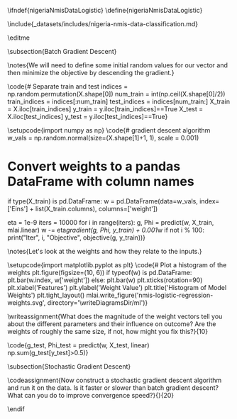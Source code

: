 \ifndef{nigeriaNmisDataLogistic}
\define{nigeriaNmisDataLogistic}

\include{_datasets/includes/nigeria-nmis-data-classification.md}

\editme

\subsection{Batch Gradient Descent}

\notes{We will need to define some initial random values for our vector and then minimize the objective by descending the gradient.}

\code{# Separate train and test
indices = np.random.permutation(X.shape[0])
num_train = int(np.ceil(X.shape[0]/2))
train_indices = indices[:num_train]
test_indices = indices[num_train:]
X_train = X.iloc[train_indices]
y_train = y.iloc[train_indices]==True
X_test = X.iloc[test_indices]
y_test = y.iloc[test_indices]==True}


\setupcode{import numpy as np}
\code{# gradient descent algorithm
w_vals = np.random.normal(size=(X.shape[1]+1, 1), scale = 0.001)
# Convert weights to a pandas DataFrame with column names
if type(X_train) is pd.DataFrame:
	w = pd.DataFrame(data=w_vals, 
	                 index=['Eins'] + list(X_train.columns), 
					 columns=['weight'])

eta = 1e-9
iters = 10000
for i in range(iters):
    g, Phi = predict(w, X_train, mlai.linear)
    w -= eta*gradient(g, Phi, y_train) + 0.001*w
    if not i % 100:
        print("Iter", i, "Objective", objective(g, y_train))}

\notes{Let's look at the weights and how they relate to the inputs.}

\setupcode{import matplotlib.pyplot as plt}
\code{# Plot a histogram of the weights
plt.figure(figsize=(10, 6))
if typeof(w) is pd.DataFrame:
    plt.bar(w.index, w['weight'])
else:
    plt.bar(w)
plt.xticks(rotation=90)
plt.xlabel('Features')
plt.ylabel('Weight Value')
plt.title('Histogram of Model Weights')
plt.tight_layout()
mlai.write_figure('nmis-logistic-regression-weights.svg', directory='\writeDiagramsDir/ml')}

\writeassignment{What does the magnitude of the weight vectors tell you about the different parameters and their influence on outcome? Are the weights of roughly the same size, if not, how might you fix this?}{10}

\code{g_test, Phi_test = predict(w, X_test, linear)
np.sum(g_test[y_test]>0.5)}

\subsection{Stochastic Gradient Descent}

\codeassignment{Now construct a stochastic gradient descent algorithm and run it on the data. Is it faster or slower than batch gradient descent? What can you do to improve convergence speed?}{}{20}

\endif
